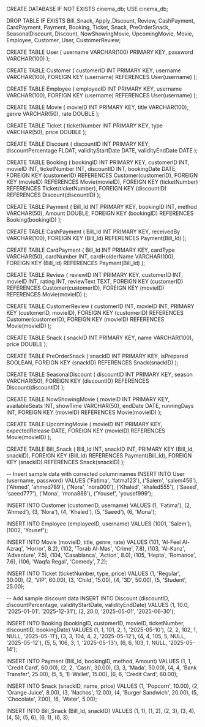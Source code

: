 CREATE DATABASE IF NOT EXISTS cinema_db;
USE cinema_db;

DROP TABLE IF EXISTS Bill_Snack, Apply_Discount, Review, CashPayment, CardPayment, Payment, Booking, Ticket, Snack, PreOrderSnack, SeasonalDiscount, Discount, NowShowingMovie, UpcomingMovie, Movie, Employee, Customer, User, CustomerReview;

CREATE TABLE User (
    username VARCHAR(100) PRIMARY KEY,
    password VARCHAR(100)
);

CREATE TABLE Customer (
    customerID INT PRIMARY KEY,
    username VARCHAR(100),
    FOREIGN KEY (username) REFERENCES User(username)
);

CREATE TABLE Employee (
    employeeID INT PRIMARY KEY,
    username VARCHAR(100),
    FOREIGN KEY (username) REFERENCES User(username)
);

CREATE TABLE Movie (
    movieID INT PRIMARY KEY,
    title VARCHAR(100),
    genre VARCHAR(50),
    rate DOUBLE
);

CREATE TABLE Ticket (
    ticketNumber INT PRIMARY KEY,
    type VARCHAR(50),
    price DOUBLE
);

CREATE TABLE Discount (
    discountID INT PRIMARY KEY,
    discountPercentage FLOAT,
    validityStartDate DATE,
    validityEndDate DATE
);

CREATE TABLE Booking (
    bookingID INT PRIMARY KEY,
    customerID INT,
    movieID INT,
    ticketNumber INT,
    discountID INT,
    bookingDate DATE,
    FOREIGN KEY (customerID) REFERENCES Customer(customerID),
    FOREIGN KEY (movieID) REFERENCES Movie(movieID),
    FOREIGN KEY (ticketNumber) REFERENCES Ticket(ticketNumber),
    FOREIGN KEY (discountID) REFERENCES Discount(discountID)
);

CREATE TABLE Payment (
    Bill_Id INT PRIMARY KEY,
    bookingID INT,
    method VARCHAR(50),
    Amount DOUBLE,
    FOREIGN KEY (bookingID) REFERENCES Booking(bookingID)
);

CREATE TABLE CashPayment (
    Bill_Id INT PRIMARY KEY,
    receivedBy VARCHAR(100),
    FOREIGN KEY (Bill_Id) REFERENCES Payment(Bill_Id)
);

CREATE TABLE CardPayment (
    Bill_Id INT PRIMARY KEY,
    cardType VARCHAR(50),
    cardNumber INT,
    cardHolderName VARCHAR(100),
    FOREIGN KEY (Bill_Id) REFERENCES Payment(Bill_Id)
);

CREATE TABLE Review (
    reviewID INT PRIMARY KEY,
    customerID INT,
    movieID INT,
    rating INT,
    reviewText TEXT,
    FOREIGN KEY (customerID) REFERENCES Customer(customerID),
    FOREIGN KEY (movieID) REFERENCES Movie(movieID)
);

CREATE TABLE CustomerReview (
    customerID INT,
    movieID INT,
    PRIMARY KEY (customerID, movieID),
    FOREIGN KEY (customerID) REFERENCES Customer(customerID),
    FOREIGN KEY (movieID) REFERENCES Movie(movieID)
);

CREATE TABLE Snack (
    snackID INT PRIMARY KEY,
    name VARCHAR(100),
    price DOUBLE
);

CREATE TABLE PreOrderSnack (
    snackID INT PRIMARY KEY,
    isPrepared BOOLEAN,
    FOREIGN KEY (snackID) REFERENCES Snack(snackID)
);

CREATE TABLE SeasonalDiscount (
    discountID INT PRIMARY KEY,
    season VARCHAR(50),
    FOREIGN KEY (discountID) REFERENCES Discount(discountID)
);

CREATE TABLE NowShowingMovie (
    movieID INT PRIMARY KEY,
    availableSeats INT,
    showTime VARCHAR(50),
    endDate DATE,
    runningDays INT,
    FOREIGN KEY (movieID) REFERENCES Movie(movieID)
);

CREATE TABLE UpcomingMovie (
    movieID INT PRIMARY KEY,
    expectedRelease DATE,
    FOREIGN KEY (movieID) REFERENCES Movie(movieID)
);

CREATE TABLE Bill_Snack (
    Bill_Id INT,
    snackID INT,
    PRIMARY KEY (Bill_Id, snackID),
    FOREIGN KEY (Bill_Id) REFERENCES Payment(Bill_Id),
    FOREIGN KEY (snackID) REFERENCES Snack(snackID)
);

-- Insert sample data with corrected column names
INSERT INTO User (username, password) VALUES
('Fatima', 'fatma123'),
('Salem', 'salem456'),
('Ahmed', 'ahmed789'),
('Nora', 'nora000'),
('Khaled', 'khaled555'),
('Saeed', 'saeed777'),
('Mona', 'mona888'),
('Yousef', 'yousef999');

INSERT INTO Customer (customerID, username) VALUES
(1, 'Fatima'),
(2, 'Ahmed'),
(3, 'Nora'),
(4, 'Khaled'),
(5, 'Saeed'),
(6, 'Mona');

INSERT INTO Employee (employeeID, username) VALUES
(1001, 'Salem'),
(1002, 'Yousef');

INSERT INTO Movie (movieID, title, genre, rate) VALUES
(101, 'Al-Feel Al-Azraq', 'Horror', 8.2),
(102, 'Torab Al-Mas', 'Crime', 7.8),
(103, 'Al-Kanz', 'Adventure', 7.5),
(104, 'Casablanca', 'Action', 8.0),
(105, 'Hepta', 'Romance', 7.6),
(106, 'Waqfa Regal', 'Comedy', 7.2);

INSERT INTO Ticket (ticketNumber, type, price) VALUES
(1, 'Regular', 30.00),
(2, 'VIP', 60.00),
(3, 'Child', 15.00),
(4, '3D', 50.00),
(5, 'Student', 25.00);

-- Add sample discount data
INSERT INTO Discount (discountID, discountPercentage, validityStartDate, validityEndDate) VALUES
(1, 10.0, '2025-01-01', '2025-12-31'),
(2, 20.0, '2025-05-01', '2025-06-30');

INSERT INTO Booking (bookingID, customerID, movieID, ticketNumber, discountID, bookingDate) VALUES
(1, 1, 101, 2, 1, '2025-05-10'),
(2, 2, 102, 1, NULL, '2025-05-11'),
(3, 3, 104, 4, 2, '2025-05-12'),
(4, 4, 105, 5, NULL, '2025-05-12'),
(5, 5, 106, 3, 1, '2025-05-13'),
(6, 6, 103, 1, NULL, '2025-05-14');

INSERT INTO Payment (Bill_Id, bookingID, method, Amount) VALUES
(1, 1, 'Credit Card', 60.00),
(2, 2, 'Cash', 30.00),
(3, 3, 'Mada', 50.00),
(4, 4, 'Bank Transfer', 25.00),
(5, 5, 'E-Wallet', 15.00),
(6, 6, 'Credit Card', 60.00);

INSERT INTO Snack (snackID, name, price) VALUES
(1, 'Popcorn', 10.00),
(2, 'Orange Juice', 8.00),
(3, 'Nachos', 12.00),
(4, 'Burger Sandwich', 20.00),
(5, 'Chocolate', 7.00),
(6, 'Water', 5.00);

INSERT INTO Bill_Snack (Bill_Id, snackID) VALUES
(1, 1),
(1, 2),
(2, 3),
(3, 4),
(4, 5),
(5, 6),
(6, 1),
(6, 3);

